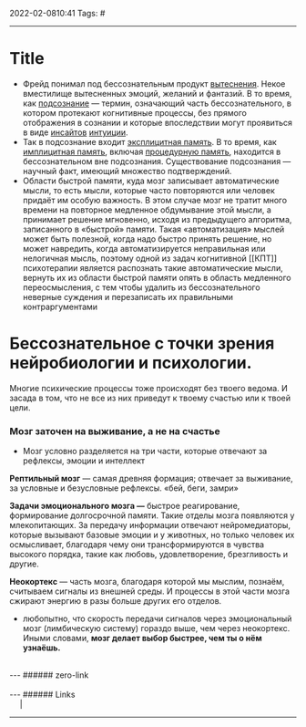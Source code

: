 2022-02-0810:41
Tags: #

---
# Title
- Фрейд понимал под бессознательным продукт [вытеснения](https://ru.wikipedia.org/wiki/%D0%92%D1%8B%D1%82%D0%B5%D1%81%D0%BD%D0%B5%D0%BD%D0%B8%D0%B5 "Вытеснение"). Некое вместилище вытесненных эмоций, желаний и фантазий. В то время, как [подсознание](https://ru.wikipedia.org/wiki/%D0%9F%D0%BE%D0%B4%D1%81%D0%BE%D0%B7%D0%BD%D0%B0%D0%BD%D0%B8%D0%B5 "Подсознание") — термин, означающий часть бессознательного, в котором протекают когнитивные процессы, без прямого отображения в сознании и которые впоследствии могут проявиться в виде [инсайтов](https://ru.wikipedia.org/wiki/%D0%98%D0%BD%D1%81%D0%B0%D0%B9%D1%82 "Инсайт") [интуиции](https://ru.wikipedia.org/wiki/%D0%98%D0%BD%D1%82%D1%83%D0%B8%D1%86%D0%B8%D1%8F "Интуиция").
- Так в подсознание входит [эксплицитная память](https://ru.wikipedia.org/wiki/%D0%AD%D0%BA%D1%81%D0%BF%D0%BB%D0%B8%D1%86%D0%B8%D1%82%D0%BD%D0%B0%D1%8F_%D0%BF%D0%B0%D0%BC%D1%8F%D1%82%D1%8C "Эксплицитная память"). В то время, как [имплицитная память](https://ru.wikipedia.org/wiki/%D0%98%D0%BC%D0%BF%D0%BB%D0%B8%D1%86%D0%B8%D1%82%D0%BD%D0%B0%D1%8F_%D0%BF%D0%B0%D0%BC%D1%8F%D1%82%D1%8C "Имплицитная память"), включая [процедурную память](https://ru.wikipedia.org/wiki/%D0%9F%D1%80%D0%BE%D1%86%D0%B5%D0%B4%D1%83%D1%80%D0%BD%D0%B0%D1%8F_%D0%BF%D0%B0%D0%BC%D1%8F%D1%82%D1%8C "Процедурная память"), находится в бессознательном вне подсознания. Существование подсознания — научный факт, имеющий множество подтверждений.
- Области быстрой памяти, куда мозг записывает автоматические мысли, то есть мысли, которые часто повторяются или человек придаёт им особую важность. В этом случае мозг не тратит много времени на повторное медленное обдумывание этой мысли, а принимает решение мгновенно, исходя из предыдущего алгоритма, записанного в «быстрой» памяти. Такая «автоматизация» мыслей может быть полезной, когда надо быстро принять решение, но может навредить, когда автоматизируется неправильная или нелогичная мысль, поэтому одной из задач когнитивной [[КПТ]] психотерапии является распознать такие автоматические мысли, вернуть их из области быстрой памяти опять в область медленного переосмысления, с тем чтобы удалить из бессознательного неверные суждения и перезаписать их правильными контраргументами

# Бессознательное с точки зрения нейробиологии и психологии.
Многие психические процессы тоже происходят без твоего ведома. И засада в том, что не все из них приведут к твоему счастью или к твоей цели.

### **Мозг заточен на выживание, а не на счастье**
- Мозг условно разделяется на три части, которые отвечают за рефлексы, эмоции и интеллект

**Рептильный мозг** — самая древняя формация; отвечает за выживание, за условные и безусловные рефлексы. «бей, беги, замри»

**Задачи эмоционального мозга —** быстрое реагирование, формирование долгосрочной памяти. Такие отделы мозга появляются у млекопитающих. За передачу информации отвечают нейромедиаторы, которые вызывают базовые эмоции и у животных, но только человек их осмысливает, благодаря чему они трансформируются в чувства высокого порядка, такие как любовь, удовлетворение, брезгливость и другие.

**Неокортекс** — часть мозга, благодаря которой мы мыслим, познаём, считываем сигналы из внешней среды. И процессы в этой части мозга сжирают энергию в разы больше других его отделов.

- любопытно, что скорость передачи сигналов через эмоциональный мозг (лимбическую систему) гораздо выше, чем через неокортекс. Иными словами, **мозг делает выбор быстрее, чем ты о нём узнаёшь.**



</br>
---
###### zero-link </br>

</br>
---
###### Links </br>
 &emsp; | &emsp; 


---